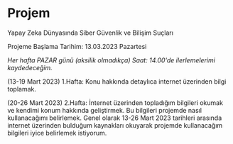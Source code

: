 # Projem
Yapay Zeka Dünyasında Siber Güvenlik ve Bilişim Suçları

Projeme Başlama Tarihim: 13.03.2023 Pazartesi

*Her hafta PAZAR günü (aksilik olmadıkça) Saat: 14.00'de ilerlemelerimi kaydedeceğim.*

(13-19 Mart 2023) 1.Hafta: Konu hakkında detaylıca internet üzerinden bilgi toplamak.

(20-26 Mart 2023) 2.Hafta: İnternet üzerinden topladığım bilgileri okumak ve kendimi konum hakkında geliştirmek. Bu bilgileri projemde nasıl kullanacağımı belirlemek.
Genel olarak 13-26 Mart 2023 tarihleri arasında internet üzerinden bulduğum kaynakları okuyarak projemde kullanacağım bilgileri iyice belirlemek istiyorum.
